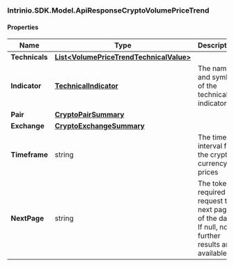 [//]: # (CLASS:Intrinio.SDK.Model.ApiResponseCryptoVolumePriceTrend)

[//]: # (KIND:object)

### Intrinio.SDK.Model.ApiResponseCryptoVolumePriceTrend
#### Properties

[//]: # (START_DEFINITION)

Name | Type | Description
------------ | ------------- | -------------
**Technicals** | [**List&lt;VolumePriceTrendTechnicalValue&gt;**](VolumePriceTrendTechnicalValue.md) |  &nbsp;
**Indicator** | [**TechnicalIndicator**](TechnicalIndicator.md) | The name and symbol of the technical indicator &nbsp;
**Pair** | [**CryptoPairSummary**](CryptoPairSummary.md) |  &nbsp;
**Exchange** | [**CryptoExchangeSummary**](CryptoExchangeSummary.md) |  &nbsp;
**Timeframe** | string | The time interval for the crypto currency prices &nbsp;
**NextPage** | string | The token required to request the next page of the data. If null, no further results are available. &nbsp;

[//]: # (END_DEFINITION)


[//]: # (CONTAINED_CLASS:Intrinio.SDK.Model.VolumePriceTrendTechnicalValue)


[//]: # (CONTAINED_CLASS:Intrinio.SDK.Model.TechnicalIndicator)


[//]: # (CONTAINED_CLASS:Intrinio.SDK.Model.CryptoPairSummary)


[//]: # (CONTAINED_CLASS:Intrinio.SDK.Model.CryptoExchangeSummary)


